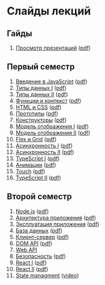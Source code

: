 # Слайды лекций

## Гайды

1. [Просмотр презентаций](https://urfu-2019.github.io/slides/guides/00-presentations/) ([pdf](https://urfu-2019.github.io/slides/guides/00-presentations/index.pdf))

## Первый семестр

1. [Введение в JavaScript](https://urfu-2019.github.io/slides/first-semester/01-introduction/) ([pdf](https://urfu-2019.github.io/slides/first-semester/01-introduction/index.pdf))
2. [Типы данных I](https://urfu-2019.github.io/slides/first-semester/02-types/) ([pdf](https://urfu-2019.github.io/slides/first-semester/02-types/index.pdf))
3. [Типы данных II](https://urfu-2019.github.io/slides/first-semester/03-advanced-types/) ([pdf](https://urfu-2019.github.io/slides/first-semester/03-advanced-types/index.pdf))
4. [Функции и контекст](https://urfu-2019.github.io/slides/first-semester/04-functions/) ([pdf](https://urfu-2019.github.io/slides/first-semester/04-functions/index.pdf))
5. [HTML и CSS](https://urfu-2019.github.io/slides/first-semester/05-html-and-css/) ([pdf](https://urfu-2019.github.io/slides/first-semester/05-html-and-css/index.pdf))
6. [Прототипы](https://urfu-2019.github.io/slides/first-semester/06-prototypes/) ([pdf](https://urfu-2019.github.io/slides/first-semester/06-prototypes/index.pdf))
7. [Конструкторы](https://urfu-2019.github.io/slides/first-semester/08-constructors/) ([pdf](https://urfu-2019.github.io/slides/first-semester/08-constructors/index.pdf))
8. [Модель отображения I](https://urfu-2019.github.io/slides/first-semester/07-display-model/) ([pdf](https://urfu-2019.github.io/slides/first-semester/07-display-model/index.pdf))
9. [Модель отображения II](https://urfu-2019.github.io/slides/first-semester/09-advanced-display-model/) ([pdf](https://urfu-2019.github.io/slides/first-semester/09-advanced-display-model/index.pdf))
10. [Flex и Grid](https://urfu-2019.github.io/slides/first-semester/11-flex-and-grid/) ([pdf](https://urfu-2019.github.io/slides/first-semester/11-flex-and-grid/index.pdf))
11. [Асинхронность I](https://urfu-2019.github.io/slides/first-semester/10-async/) ([pdf](https://urfu-2019.github.io/slides/first-semester/10-async/index.pdf))
12. [Асинхронность II](https://urfu-2019.github.io/slides/first-semester/12-advanced-async/) ([pdf](https://urfu-2019.github.io/slides/first-semester/12-advanced-async/index.pdf))
13. [TypeScript I](https://urfu-2019.github.io/slides/first-semester/13-typescript/) ([pdf](https://urfu-2019.github.io/slides/first-semester/13-typescript/index.pdf))
14. [Анимации](https://urfu-2019.github.io/slides/first-semester/14-animation/) ([pdf](https://urfu-2019.github.io/slides/first-semester/14-animation/index.pdf))
15. [Touch](https://urfu-2019.github.io/slides/first-semester/15-touch/) ([pdf](https://urfu-2019.github.io/slides/first-semester/15-touch/index.pdf))
16. [TypeScript II](https://urfu-2019.github.io/slides/first-semester/16-advanced-typescipt/) ([pdf](https://urfu-2019.github.io/slides/first-semester/16-advanced-typescipt/index.pdf))

## Второй семестр

1. [Node.js](https://urfu-2019.github.io/slides/second-semester/01-nodejs/) ([pdf](https://urfu-2019.github.io/slides/second-semester/01-nodejs/index.pdf))
2. [Архитектура приложения](https://urfu-2019.github.io/slides/second-semester/02-express/) ([pdf](https://urfu-2019.github.io/slides/second-semester/02-express/index.pdf))
3. [Эксплуатация приложения](https://urfu-2019.github.io/slides/second-semester/03-operating/) ([pdf](https://urfu-2019.github.io/slides/second-semester/03-operating/index.pdf))
4. [База данных](https://urfu-2019.github.io/slides/second-semester/04-databases/) ([pdf](https://urfu-2019.github.io/slides/second-semester/04-databases/index.pdf))
5. [Клиент-сервер](https://urfu-2019.github.io/slides/second-semester/05-client-server/) ([pdf](https://urfu-2019.github.io/slides/second-semester/05-client-server/index.pdf))
6. [DOM API](https://urfu-2019.github.io/slides/second-semester/06-dom-api/) ([pdf](https://urfu-2019.github.io/slides/second-semester/06-dom-api/index.pdf))
7. [Web API](https://urfu-2019.github.io/slides/second-semester/07-web-api/)
8. [Безопасность](https://urfu-2019.github.io/slides/second-semester/08-security/) ([pdf](https://urfu-2019.github.io/slides/second-semester/08-security/index.pdf))
9. [React I](https://urfu-2019.github.io/slides/second-semester/09-react-1/) ([pdf](https://urfu-2019.github.io/slides/second-semester/09-react-1/index.pdf))
10. [React II](https://urfu-2019.github.io/slides/second-semester/10-react-2/) ([pdf](https://urfu-2019.github.io/slides/second-semester/10-react-2/index.pdf))
11. [State managment](https://frontend-ifmo-2019.now.sh/webdev/13-react-3/index.html#/) ([video](https://yadi.sk/i/0SzJbSiB5XF8TQ))
